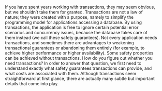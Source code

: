 
If you have spent years working with transactions, they may seem obvious, but we shouldn’t take them
for granted. Transactions are not a law of nature; they were created with a purpose, namely to
simplify the programming model for applications accessing a database. By using transactions, the
application is free to ignore certain potential error scenarios and concurrency issues, because the
database takes care of them instead (we call these safety guarantees). Not every application needs transactions, and sometimes there are advantages to weakening
transactional guarantees or abandoning them entirely (for example, to achieve higher performance or
higher availability). Some safety properties can be achieved without transactions. How do you figure out whether you need transactions? In order to answer that question, we first need
to understand exactly what safety guarantees transactions can provide, and what costs are associated
with them. Although transactions seem straightforward at first glance, there are actually many
subtle but important details that come into play.